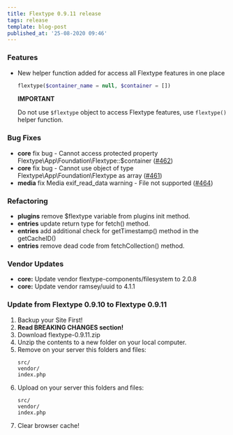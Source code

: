 ```yaml
---
title: Flextype 0.9.11 release
tags: release
template: blog-post
published_at: '25-08-2020 09:46'
---
```



### Features

* New helper function added for access all Flextype features in one place

    ```php
    flextype($container_name = null, $container = [])
    ```

    **IMPORTANT**

    Do not use `$flextype` object to access Flextype features, use `flextype()` helper function.

### Bug Fixes

* **core** fix bug - Cannot access protected property Flextype\App\Foundation\Flextype::$container ([#462](https://github.com/flextype/flextype/issues/462))
* **core** fix bug - Cannot use object of type Flextype\App\Foundation\Flextype as array ([#461](https://github.com/flextype/flextype/issues/461))
* **media** fix Media exif_read_data warning - File not supported ([#464](https://github.com/flextype/flextype/issues/464))

### Refactoring

* **plugins** remove $flextype variable from plugins init method.
* **entries** update return type for fetch() method.
* **entries** add additional check for getTimestamp() method in the getCacheID()
* **entries** remove dead code from fetchCollection() method.

### Vendor Updates

* **core:** Update vendor flextype-components/filesystem to 2.0.8
* **core:** Update vendor ramsey/uuid to 4.1.1


### Update from Flextype 0.9.10 to Flextype 0.9.11

1. Backup your Site First!
2. **Read BREAKING CHANGES section!**
3. Download flextype-0.9.11.zip
4. Unzip the contents to a new folder on your local computer.
5. Remove on your server this folders and files:
    ```
    src/
    vendor/
    index.php
    ```
6. Upload on your server this folders and files:
    ```
    src/
    vendor/
    index.php
    ```
7. Clear browser cache!

